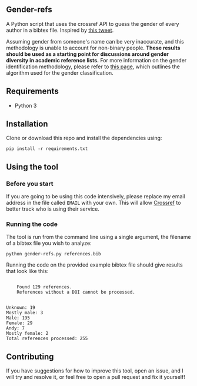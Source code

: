 ## Gender-refs

A Python script that uses the crossref API to guess the gender of every author  in a bibtex file. Inspired by [this tweet](https://twitter.com/DrLouiseSlater/status/1158307826445496322?s=20).

Assuming gender from someone's name can be very inaccurate, and this methodology is unable to account for non-binary people. **These results should be used as a starting point for discussions around gender diversity in academic reference lists.** For more information on the gender identification methodology, please refer to [this page](https://pypi.org/project/gender-guesser/), which outlines the algorithm used for the gender classification.

## Requirements

- Python 3

## Installation

Clone or download this repo and install the dependencies using:

```
pip install -r requirements.txt
```

## Using the tool

### Before you start

If you are going to be using this code intensively, please replace my email address in the file called `EMAIL` with your own. This will allow [Crossref](https://github.com/CrossRef/rest-api-doc#etiquette) to better track who is using their service.

### Running the code

The tool is run from the command line using a single argument, the filename of a bibtex file you wish to analyze:

```
python gender-refs.py references.bib
```

Running the code on the provided example bibtex file should give results that look like this:

```

	Found 129 references.
	References without a DOI cannot be processed.


Unknown: 19
Mostly male: 3
Male: 195
Female: 29
Andy: 7
Mostly female: 2
Total references processed: 255

```

## Contributing

If you have suggestions for how to improve this tool, open an issue, and I will try and resolve it, or feel free to open a pull request and fix it yourself!
